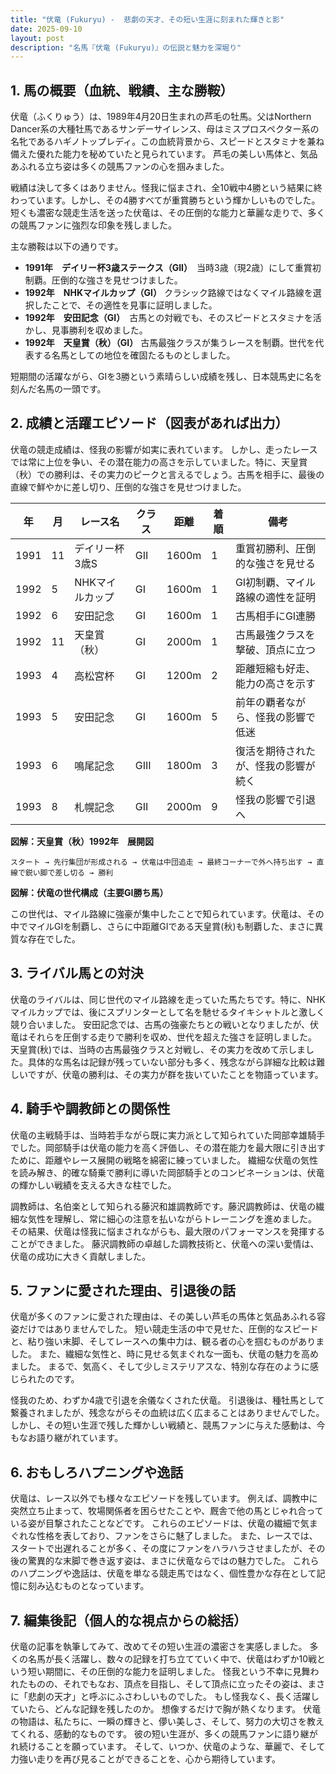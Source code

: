 ```yaml
---
title: "伏竜 (Fukuryu) -  悲劇の天才、その短い生涯に刻まれた輝きと影"
date: 2025-09-10
layout: post
description: "名馬『伏竜 (Fukuryu)』の伝説と魅力を深堀り"
---
```


## 1. 馬の概要（血統、戦績、主な勝鞍）

伏竜（ふくりゅう）は、1989年4月20日生まれの芦毛の牡馬。父はNorthern Dancer系の大種牡馬であるサンデーサイレンス、母はミスプロスペクター系の名牝であるハギノトップレディ。この血統背景から、スピードとスタミナを兼ね備えた優れた能力を秘めていたと見られています。  芦毛の美しい馬体と、気品あふれる立ち姿は多くの競馬ファンの心を掴みました。

戦績は決して多くはありません。怪我に悩まされ、全10戦中4勝という結果に終わっています。しかし、その4勝すべてが重賞勝ちという輝かしいものでした。  短くも濃密な競走生活を送った伏竜は、その圧倒的な能力と華麗な走りで、多くの競馬ファンに強烈な印象を残しました。

主な勝鞍は以下の通りです。

* **1991年　デイリー杯3歳ステークス（GII）**　当時3歳（現2歳）にして重賞初制覇。圧倒的な強さを見せつけました。
* **1992年　NHKマイルカップ（GI）**  クラシック路線ではなくマイル路線を選択したことで、その適性を見事に証明しました。
* **1992年　安田記念（GI）**　古馬との対戦でも、そのスピードとスタミナを活かし、見事勝利を収めました。
* **1992年　天皇賞（秋）（GI）**  古馬最強クラスが集うレースを制覇。世代を代表する名馬としての地位を確固たるものとしました。

短期間の活躍ながら、GIを3勝という素晴らしい成績を残し、日本競馬史に名を刻んだ名馬の一頭です。


## 2. 成績と活躍エピソード（図表があれば出力）

伏竜の競走成績は、怪我の影響が如実に表れています。  しかし、走ったレースでは常に上位を争い、その潜在能力の高さを示していました。特に、天皇賞（秋）での勝利は、その実力のピークと言えるでしょう。古馬を相手に、最後の直線で鮮やかに差し切り、圧倒的な強さを見せつけました。

| 年 | 月 | レース名            | クラス | 距離 | 着順 | 備考                                 |
|---|----|-----------------|-------|------|-----|--------------------------------------|
| 1991 | 11 | デイリー杯3歳S     | GII   | 1600m| 1   | 重賞初勝利、圧倒的な強さを見せる     |
| 1992 | 5 | NHKマイルカップ    | GI    | 1600m| 1   | GI初制覇、マイル路線の適性を証明    |
| 1992 | 6 | 安田記念           | GI    | 1600m| 1   | 古馬相手にGI連勝                         |
| 1992 | 11 | 天皇賞（秋）       | GI    | 2000m| 1   | 古馬最強クラスを撃破、頂点に立つ       |
| 1993 | 4 | 高松宮杯           | GI    | 1200m| 2   | 距離短縮も好走、能力の高さを示す     |
| 1993 | 5 | 安田記念           | GI    | 1600m| 5   | 前年の覇者ながら、怪我の影響で低迷     |
| 1993 | 6 | 鳴尾記念           | GIII  | 1800m| 3   | 復活を期待されたが、怪我の影響が続く |
| 1993 | 8 | 札幌記念           | GII   | 2000m| 9   | 怪我の影響で引退へ                    |


**図解：天皇賞（秋）1992年　展開図**

```
スタート → 先行集団が形成される → 伏竜は中団追走 → 最終コーナーで外へ持ち出す → 直線で鋭い脚で差し切る → 勝利
```

**図解：伏竜の世代構成（主要GI勝ち馬）**

この世代は、マイル路線に強豪が集中したことで知られています。伏竜は、その中でマイルGIを制覇し、さらに中距離GIである天皇賞(秋)も制覇した、まさに異質な存在でした。


## 3. ライバル馬との対決

伏竜のライバルは、同じ世代のマイル路線を走っていた馬たちです。特に、NHKマイルカップでは、後にスプリンターとして名を馳せるタイキシャトルと激しく競り合いました。  安田記念では、古馬の強豪たちとの戦いとなりましたが、伏竜はそれらを圧倒する走りで勝利を収め、世代を超えた強さを証明しました。 天皇賞(秋)では、当時の古馬最強クラスと対戦し、その実力を改めて示しました。具体的な馬名は記録が残っていない部分も多く、残念ながら詳細な比較は難しいですが、伏竜の勝利は、その実力が群を抜いていたことを物語っています。


## 4. 騎手や調教師との関係性

伏竜の主戦騎手は、当時若手ながら既に実力派として知られていた岡部幸雄騎手でした。岡部騎手は伏竜の能力を高く評価し、その潜在能力を最大限に引き出すために、距離やレース展開の戦略を綿密に練っていました。  繊細な伏竜の気性を読み解き、的確な騎乗で勝利に導いた岡部騎手とのコンビネーションは、伏竜の輝かしい戦績を支える大きな柱でした。

調教師は、名伯楽として知られる藤沢和雄調教師です。藤沢調教師は、伏竜の繊細な気性を理解し、常に細心の注意を払いながらトレーニングを進めました。  その結果、伏竜は怪我に悩まされながらも、最大限のパフォーマンスを発揮することができました。  藤沢調教師の卓越した調教技術と、伏竜への深い愛情は、伏竜の成功に大きく貢献しました。


## 5. ファンに愛された理由、引退後の話

伏竜が多くのファンに愛された理由は、その美しい芦毛の馬体と気品あふれる容姿だけではありませんでした。  短い競走生活の中で見せた、圧倒的なスピードと、粘り強い末脚、そしてレースへの集中力は、観る者の心を掴むものがありました。  また、繊細な気性と、時に見せる気まぐれな一面も、伏竜の魅力を高めました。  まるで、気高く、そして少しミステリアスな、特別な存在のように感じられたのです。

怪我のため、わずか4歳で引退を余儀なくされた伏竜。  引退後は、種牡馬として繋養されましたが、残念ながらその血統は広く広まることはありませんでした。  しかし、その短い生涯で残した輝かしい戦績と、競馬ファンに与えた感動は、今もなお語り継がれています。


## 6. おもしろハプニングや逸話

伏竜は、レース以外でも様々なエピソードを残しています。  例えば、調教中に突然立ち止まって、牧場関係者を困らせたことや、厩舎で他の馬とじゃれ合っている姿が目撃されたことなどです。  これらのエピソードは、伏竜の繊細で気まぐれな性格を表しており、ファンをさらに魅了しました。  また、レースでは、スタートで出遅れることが多く、その度にファンをハラハラさせましたが、その後の驚異的な末脚で巻き返す姿は、まさに伏竜ならではの魅力でした。  これらのハプニングや逸話は、伏竜を単なる競走馬ではなく、個性豊かな存在として記憶に刻み込むものとなっています。


## 7. 編集後記（個人的な視点からの総括）

伏竜の記事を執筆してみて、改めてその短い生涯の濃密さを実感しました。  多くの名馬が長く活躍し、数々の記録を打ち立てていく中で、伏竜はわずか10戦という短い期間に、その圧倒的な能力を証明しました。  怪我という不幸に見舞われたものの、それでもなお、頂点を目指し、そして頂点に立ったその姿は、まさに「悲劇の天才」と呼ぶにふさわしいものでした。  もし怪我なく、長く活躍していたら、どんな記録を残したのか。  想像するだけで胸が熱くなります。  伏竜の物語は、私たちに、一瞬の輝きと、儚い美しさ、そして、努力の大切さを教えてくれる、感動的なものです。  彼の短い生涯が、多くの競馬ファンに語り継がれ続けることを願っています。  そして、いつか、伏竜のような、華麗で、そして力強い走りを再び見ることができることを、心から期待しています。
